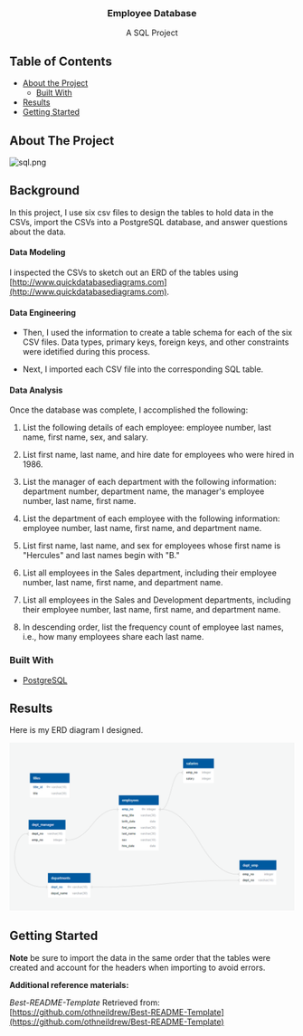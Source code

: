 <!---Project Logo -->
<br />
<p align="center">
  <h3 align="center">Employee Database</h3>
  <p align="center">
    A SQL Project
    <br />
</p>
</p>


<!-- TABLE OF CONTENTS -->
## Table of Contents

* [About the Project](#about-the-project)
  * [Built With](#built-with)
* [Results](#results)
* [Getting Started](#getting-started)
  
<!-- ABOUT THE PROJECT -->
## About The Project

![sql.png](sql.png)

## Background

In this project, I use six csv files to design the tables to hold data in the CSVs, import the CSVs into a PostgreSQL database, and answer questions about the data.

#### Data Modeling

I inspected the CSVs to sketch out an ERD of the tables using [http://www.quickdatabasediagrams.com](http://www.quickdatabasediagrams.com).

#### Data Engineering

* Then, I used the information to create a table schema for each of the six CSV files. Data types, primary keys, foreign keys, and other constraints were idetified during this process.

* Next, I imported each CSV file into the corresponding SQL table. 


#### Data Analysis

Once the database was complete, I accomplished the following:

1. List the following details of each employee: employee number, last name, first name, sex, and salary.

2. List first name, last name, and hire date for employees who were hired in 1986.

3. List the manager of each department with the following information: department number, department name, the manager's employee number, last name, first name.

4. List the department of each employee with the following information: employee number, last name, first name, and department name.

5. List first name, last name, and sex for employees whose first name is "Hercules" and last names begin with "B."

6. List all employees in the Sales department, including their employee number, last name, first name, and department name.

7. List all employees in the Sales and Development departments, including their employee number, last name, first name, and department name.

8. In descending order, list the frequency count of employee last names, i.e., how many employees share each last name.

### Built With
* [PostgreSQL](https://www.postgresql.org/)

## Results
Here is my ERD diagram I designed. 

<img src="Susov_ERD_final_24072020.png">

<!-- GETTING STARTED -->
## Getting Started
**Note** be sure to import the data in the same order that the tables were created and account for the headers when importing to avoid errors.

**Additional reference materials:**

_Best-README-Template_ Retrieved from: [https://github.com/othneildrew/Best-README-Template](https://github.com/othneildrew/Best-README-Template)






